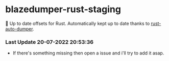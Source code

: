 # blazedumper-rust-staging

🚀 Up to date offsets for Rust. Automatically kept up to date thanks to [rust-auto-dumper](https://github.com/Akandesh/rust-auto-dumper).


### Last Update 20-07-2022 20:53:36
- If there's something missing then open a issue and i'll try to add it asap.